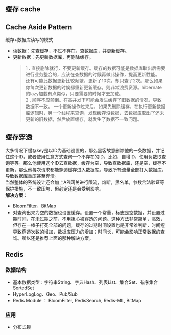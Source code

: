 缓存 cache
-------

## Cache Aside Pattern
缓存+数据库读写的模式
* 读数据：先查缓存，不过不存在，查数据库，并更新缓存。
* 更新数据：先更新数据库，再删除缓存。
  > 1 . 直接删除就行，不要更新缓存。缓存的数据可能是数据库取出后需要进行业务整合的，应该在查数据的时候再做此操作，提高更新性能。  
  > 还有可能此数据更新比较频繁，更新了10次，却只查了2次。那么如果你每次更新数据的时候都重新更新缓存，则非常浪费资源。hibernate的lazy加载有点类似，只要需要的时候才去加载。  
  > 2 . 顺序不应颠倒。在高并发下可能会发生缓存了旧数据的情况，导致数据不一致。
  > 一个更新操作过来后，如果先删除缓存，在执行更新数据库逻辑时，另一个线程来查询，发现缓存没数据，去数据库取出了还未更新的旧数据，然后放置缓存，就发生了数据不一致问题。

## 缓存穿透

大多情况下缓存key是以ID为基础设置的，那么黑客故意删除他的一条数据，并记住这个ID，或者使用任意方式查询一个不存在的ID，比如，自增ID，使用负数取查询等等。那么他使用这个ID去查数据，缓存为空，导致查数据库，还是空，缓存不更新，那么他每次请求都能穿透缓存进入数据库。导致所有流量全部打入数据库，导致数据库重压甚至奔溃。  
当然整体的系统设计还会加上API网关进行限流，熔断，黑名单，参数合法验证等保护措施，不一致压垮，但必定还是会受到影响。  
**解决方案：**
* [BloomFilter](../algorithm/BloomFilter.md)，BitMap
* 对查询出来为空的数据也设置缓存。设置一个常量，标志是空数据，并设置过期时间，在未过期之前，不用担心被穿透的问题。这种方法非常简单，高效，但存在一棒子打死全部的问题，缓存的过期时间设置也是非常难判断，时间短导致穿透次数的增加，数据库压力的增加；时间长，可能会影响正常数据的查询。所以还是推荐上面的那种解决方案。


## Redis

### 数据结构

* 基本数据类型：字符串String、字典Hash、列表List、集合Set、有序集合SortedSet
* HyperLogLog、Geo、Pub/Sub
* Redis Module ： BloomFilter, RedisSearch, Redis-ML, BitMap


### 应用
* 分布式锁
